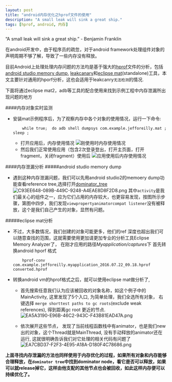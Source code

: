 ```yaml
---
layout: post
title: "android内存优化之hprof文件的使用"
description: "A small leak will sink a great ship."
tags: [hprof, android, 内存]
---
```


“A small leak will sink a great ship.” - Benjamin Franklin

在android开发中，由于程序员的疏忽，对于android framework处理组件对象的声明周期不够了解，导致了一些内存没有释放。

目前Android上处理处理内存问题的方法均是基于强大的[hprof](http://docs.oracle.com/javase/7/docs/technotes/samples/hprof.html)文件的分析，包括[android studio memory dump](https://developer.android.com/studio/profile/investigate-ram.html),  [leakcanary](http://www.jcodecraeer.com/a/anzhuokaifa/androidkaifa/2015/0509/2854.html)和[eclipse mat](http://www.eclipse.org/mat/downloads.php)(standalone)工具，本文主要针对通用的hporf分析，这也会适用于leakcanry`无法检测`的情况.

下面将通过eclipse mat2，adb等工具的配合使用来找到示例工程中内存泄漏所出现问题的地方

####内存对象实时监测
- 安装mat示例程序后，为了观察内存中各个对象的使用情况，运行一下命令:
   ```shell
       while true;  do adb shell dumpsys com.example.jefforeilly.mat ; sleep ;        
   ```
   * 打开应用后，内存使用情况
![刚使用时内存使用情况](http://upload-images.jianshu.io/upload_images/928566-0dd4f76cc1cddd0d.png?imageMogr2/auto-orient/strip%7CimageView2/2/w/1240)
   * 然后我们正常使用应用（包含2次登录登出，打开主页面，打开fragment，关闭fragment）使用后
![应用使用后内存使用情况](http://upload-images.jianshu.io/upload_images/928566-1af9f4b59d1217a8.png?imageMogr2/auto-orient/strip%7CimageView2/2/w/1240)

####内存泄漏分析
#####android studio memory dump
- 遇到这种内存泄漏问题，我们可以先用android studio2的memoery dump功能查看reference tree,选择打开[dominator_tree](https://developer.android.com/studio/profile/am-memory.html)  
![C93EE648-089B-449C-9248-A4EAE8D8F2D8.png](http://upload-images.jianshu.io/upload_images/928566-6285d94d0b3aa871.png?imageMogr2/auto-orient/strip%7CimageView2/2/w/1240)
其中`activity`是我们最关心的组件之一，应为它们占用的内存较大，也更容易发现，按图所示步骤，第图中四步，我们发现`viewpropertyanimatorcompat listener`没有被释放，这个是我们自己产生的对象，显然有问题。


#####eclipse mat分析

- 不过，大多数情况，我们创建的对象可能更多，他们的ref 深度也超出我们可以随意查找的范围，这就需要使用更加请更加专业的分析工具Eclipse Memory Analyzer了，
在刚才应用的路径*Myapplication/captures*下 首先转换android hporf 格式
   ```shell
       hprof-conv com.example.jefforeilly.myapplication_2016.07.22_09.18.hprof converted.hprof 
   ```
- 转换android vm的hprof格式之后，就可以使用eclipse mat做分析了,
    
   * 首先搜索任意我们认为应该被回收的对象名称，如这个例子中的MainActivity, 这里发现了5个入口,  为简单处理，我们全选所有对象， 右键选择 `merge shorttest paths to gc roots`(exclude weak references),  得到距离gc root 更近的节点. 
![EA5A3190-E96B-46C2-943C-F43B81EAD47A.png](http://upload-images.jianshu.io/upload_images/928566-4de3962089671d61.png?imageMogr2/auto-orient/strip%7CimageView2/2/w/1240)
   
   * 依次展开这些节点， 发现了当前线程函数栈中有animator，也是我们new出的对象，这个Thread就是MainThread, 没有手动释放的animator还在运行, 这就很明确告诉我们对它处理的相关代码有问题了
![EA7CBD37-F2F3-4E95-A18A-D180F4C78686.png](http://upload-images.jianshu.io/upload_images/928566-7c9c533279454729.png?imageMogr2/auto-orient/strip%7CimageView2/2/w/1240)

**上面寻找内存泄漏的方法也同样使用于内存优化的过程，如果所有对象和内存能够合理释放，在`dominator tree`中找到dominator node，看它是否可以释放，如果可以就release掉它，这样由他支配的其他节点也会被回收，如此这样内存便可以持续优化了。**